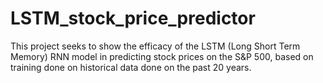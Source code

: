# LSTM_stock_price_predictor
This project seeks to show the efficacy of the LSTM (Long Short Term Memory) RNN model in predicting stock prices on the S&amp;P 500, based on training done on historical data done on the past 20 years.
